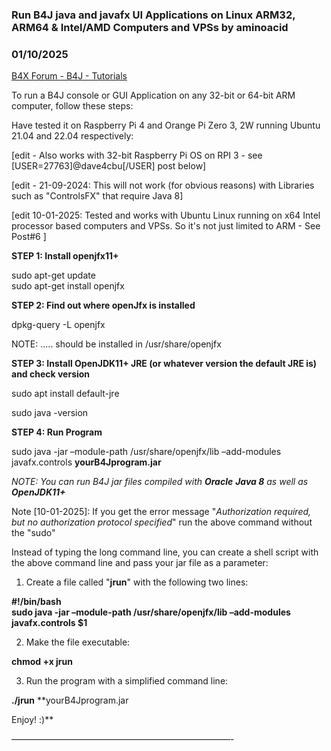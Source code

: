 ### Run B4J java and javafx UI Applications on Linux ARM32, ARM64 & Intel/AMD Computers and VPSs by aminoacid
### 01/10/2025
[B4X Forum - B4J - Tutorials](https://www.b4x.com/android/forum/threads/159928/)

To run a B4J console or GUI Application on any 32-bit or 64-bit ARM computer, follow these steps:  
  
Have tested it on Raspberry Pi 4 and Orange Pi Zero 3, 2W running Ubuntu 21.04 and 22.04 respectively:  
  
[edit - Also works with 32-bit Raspberry Pi OS on RPI 3 - see [USER=27763]@dave4cbu[/USER] post below]  
  
[edit - 21-09-2024: This will not work (for obvious reasons) with Libraries such as "ControlsFX" that require Java 8]  
  
[edit 10-01-2025: Tested and works with Ubuntu Linux running on x64 Intel processor based computers and VPSs. So it's not just limited to ARM - See Post#6 ]  
  
**STEP 1: Install openjfx11+**  
  
sudo apt-get update  
sudo apt-get install openjfx  
  
**STEP 2: Find out where openJfx is installed**  
  
dpkg-query -L openjfx  
  
NOTE: ….. should be installed in /usr/share/openjfx  
  
**STEP 3: Install OpenJDK11+ JRE (or whatever version the default JRE is) and check version**  
  
sudo apt install default-jre  
  
sudo java -version  
  
**STEP 4: Run Program**  
  
sudo java -jar –module-path /usr/share/openjfx/lib –add-modules javafx.controls **yourB4Jprogram.jar**  
  
*NOTE: You can run B4J jar files compiled with **Oracle** **Java 8** as well as **OpenJDK11+***  
  
Note [10-01-2025]: If you get the error message "*Authorization required, but no authorization protocol specified*" run the above command without the "sudo"  
  
Instead of typing the long command line, you can create a shell script with the above command line and pass your jar file as a parameter:  
  
1. Create a file called "**jrun**" with the following two lines:  
  
**#!/bin/bash  
sudo java -jar –module-path /usr/share/openjfx/lib –add-modules javafx.controls $1**  
  
2. Make the file executable:  
  
**chmod +x jrun**  
  
3. Run the program with a simplified command line:  
  
**./jrun** **yourB4Jprogram.jar  
  
  
Enjoy! :)**  
  
  
  
—————————————————————————-